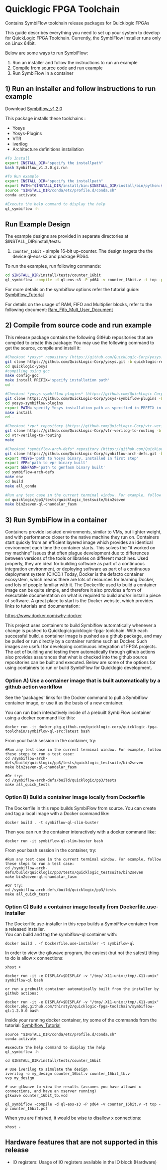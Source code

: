 # Quicklogic FPGA Toolchain
Contains SymbiFlow toolchain release packages for Quicklogic FPGAs

This guide describes everything you need to set up your system to develop for QuickLogic FPGA Toolchain. 
Currently, the SymbiFlow Installer runs only on Linux 64bit.

Below are some ways to run SymbiFlow:
1) Run an installer and follow the instructions to run an example
2) Compile from source code and run example
3) Run SymbiFlow in a container

## 1) Run an installer and follow instructions to run example

Download [Symbiflow_v1.2.0](https://github.com/QuickLogic-Corp/quicklogic-fpga-toolchain/releases/download/v1.2.0/Symbiflow_v1.2.0.gz.run)

This package installs these toolchains :

- Yosys
- Yosys-Plugins
- VTR
- iverilog
- Architecture definitions installation


```bash
#To Install
export INSTALL_DIR="specify the installpath"
bash Symbiflow_v1.2.0.gz.run

#To Run example
export INSTALL_DIR="specify the installpath"
export PATH="$INSTALL_DIR/install/bin:$INSTALL_DIR/install/bin/python:$PATH"
source "$INSTALL_DIR/conda/etc/profile.d/conda.sh"
conda activate

#Execute the help command to display the help
ql_symbiflow -h
```

## Run Example Design

The example designs are provided in separate directories at $INSTALL_DIR/install/tests:

1. `counter_16bit` - simple 16-bit up-counter. The design targets the the device ql-eos-s3 and package PD64.

To run the examples, run following commands:
```bash
cd $INSTALL_DIR/install/tests/counter_16bit
ql_symbiflow -compile -d ql-eos-s3 -P pd64 -v counter_16bit.v -t top -p counter_16bit.pcf 

```
For more details on the symbiflow options refer the tutorial guide:
[Symbiflow_Tutorial](https://quicklogic-fpga-tool-docs.readthedocs.io/en/latest/index.html)

For details on the usage of RAM, FIFO and Multiplier blocks, refer to the following document:
[Ram_Fifo_Mult_User_Document](https://quicklogic-fpga-tool-docs.readthedocs.io/en/latest/ram/S3BDeviceHardmacroResources.html)

## 2) Compile from source code and run example

This release package contains the following GitHub repositories that are compiled to create this package:
You may use the following command to get the source, compile and install it:
```bash
#Checkout *yosys* repository (https://github.com/QuickLogic-Corp/yosys.git), branch: **quicklogic-rebased**. 
git clone https://github.com/QuickLogic-Corp/yosys.git -b quicklogic-rebased quicklogic-yosys
cd quicklogic-yosys
#compiling using gcc
make config-gcc
make install PREFIX='specify installation path'
cd -

#Checkout *yosys-symbiflow-plugins* (https://github.com/QuickLogic-Corp/yosys-symbiflow-plugins), branch: **ql-ios**.
git clone https://github.com/QuickLogic-Corp/yosys-symbiflow-plugins -b ql-ios
cd yosys-symbiflow-plugins
export PATH='specify Yosys installation path as specified in PREFIX in previous step':$PATH
make install
cd -

#Checkout *vpr* repository (https://github.com/QuickLogic-Corp/vtr-verilog-to-routing.git), branch: **blackbox_timing**.
git clone https://github.com/QuickLogic-Corp/vtr-verilog-to-routing -b blackbox_timing
cd vtr-verilog-to-routing
make

#Checkout *symbiflow-arch-defs* repository (https://github.com/QuickLogic-Corp/symbiflow-arch-defs.git), branch: **quicklogic-upstream-rebase**. 
git clone https://github.com/QuickLogic-Corp/symbiflow-arch-defs.git -b quicklogic-upstream-rebase
export YOSYS='path to Yosys binary, installed in first step'
export VPR='path to vpr binary built'
export GENFASM='path to genfasm binary built'
cd symbiflow-arch-defs
make env
cd build
make all_conda

#Run any test case in the current terminal window. For example, follow these steps to run a test case:
cd quicklogic/pp3/tests/quicklogic_testsuite/bin2seven
make bin2seven-ql-chandalar_fasm
```
## 3) Run SymbiFlow in a container

Containers provide isolated environments, similar to VMs, but lighter weight, and with performance closer to the native machine they run on.  Containers start quickly from an efficient layered image which provides an identical environment each time the container starts.  This solves the "it worked on my machine" issues that often plague development due to differences between versions of the tools or libraries on different machines.  Used properly, they are ideal for building software as part of a continuous integration environment, or deploying software as part of a continuous deployment system (CI/CD.)  Today, Docker is the defacto container ecosystem, which means there are lots of resources for learning Docker, and lots of people familiar with it.  The Dockerfile used to build a container image can be quite simple, and therefore it also provides a form of executable documentation on what is required to build and/or install a piece of software.  A great place to start is the Docker website, which provides links to tutorials and documentation:

https://www.docker.com/why-docker

This project uses containers to build Symbiflow automatically whenever a change is pushed to Quicklogic/quicklogic-fpga-toolchain.  With each successful build, a container image is pushed as a github package, and may be pulled or run directly by a container runtime such as Docker.  Such images are useful for developing continuous integration of FPGA projects.  The act of building and testing them automatically through github actions also provides assurances that what is checked into the github source repositories can be built and executed.  Below are some of the options for using containers to run or build SymbiFlow for Quicklogic development.

### Option A) Use a container image that is built automatically by a github action workflow

See the 'packages' links for the Docker command to pull a Symbiflow container image, or use it as the basis of a new container. 

You can run bash interactively inside of a prebuilt SymbiFlow container using a docker command like this:
```
docker run -it docker.pkg.github.com/quicklogic-corp/quicklogic-fpga-toolchain/symbiflow-ql-src:latest bash
```

From your bash session in the container, try:
```
#Run any test case in the current terminal window. For example, follow these steps to run a test case:
cd /symbiflow-arch-defs/build/quicklogic/pp3/tests/quicklogic_testsuite/bin2seven
make bin2seven-ql-chandalar_fasm

#Or try:
cd /symbiflow-arch-defs/build/quicklogic/pp3/tests
make all_quick_tests
```

### Option B) Build a container image locally from Dockerfile

The Dockerfile in this repo builds SymbiFlow from source.  You can create and tag a local image with a Docker command like:
```
docker build . -t symbiflow-ql-slim-buster
```
Then you can run the container interactively with a docker command like:
```
docker run -it symbiflow-ql-slim-buster bash
```
From your bash session in the container, try:
```
#Run any test case in the current terminal window. For example, follow these steps to run a test case:
cd /symbiflow-arch-defs/build/quicklogic/pp3/tests/quicklogic_testsuite/bin2seven
make bin2seven-ql-chandalar_fasm

#Or try:
cd /symbiflow-arch-defs/build/quicklogic/pp3/tests
make all_quick_tests
```

### Option C) Build a container image locally from Dockerfile.use-installer

The Dockerfile.use-installer in this repo builds a SymbiFlow container from a released installer.  
You can build and tag the symbiflow-ql container with:
```
docker build . -f Dockerfile.use-installer -t symbiflow-ql
```
In order to view the gtkwave program, the easiest (but not the safest) thing to do is allow x connections: 
```
xhost +

docker run -it -e DISPLAY=$DISPLAY -v "/tmp/.X11-unix:/tmp/.X11-unix" symbiflow-ql bash

or run a prebuilt container automatically built from the installer by github actions:

docker run -it -e DISPLAY=$DISPLAY -v "/tmp/.X11-unix:/tmp/.X11-unix" docker.pkg.github.com/thirsty2/quicklogic-fpga-toolchain/symbiflow-ql:1.2.0.0 bash
```
Inside your running docker container, try some of the commands from the tutorial:
[Symbiflow_Tutorial](https://quicklogic-fpga-tool-docs.readthedocs.io/en/latest/index.html)
```
source "$INSTALL_DIR/conda/etc/profile.d/conda.sh"
conda activate

#Execute the help command to display the help
ql_symbiflow -h

cd $INSTALL_DIR/install/tests/counter_16bit

# Use iverilog to simulate the design
iverilog -o my_design counter_16bit.v counter_16bit_tb.v
vvp my_design

# use gtkwave to view the results (assumes you have allowed x connections, and have an xserver running)
gtkwave counter_16bit_tb.vcd

ql_symbiflow -compile -d ql-eos-s3 -P pd64 -v counter_16bit.v -t top -p counter_16bit.pcf 

```

When you are finished, it would be wise to disallow x connections: 
```
xhost -
```



## Hardware features that are not supported in this release
- IO registers: Usage of IO registers available in the IO block (Hardware) 
